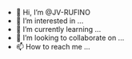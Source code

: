 - 👋 Hi, I’m @JV-RUFINO
- 👀 I’m interested in ...
- 🌱 I’m currently learning ...
- 💞️ I’m looking to collaborate on ...
- 📫 How to reach me ...

<!---
JV-RUFINO/JV-RUFINO is a ✨ special ✨ repository because its `README.md` (this file) appears on your GitHub profile.
You can click the Preview link to take a look at your changes.
--->
